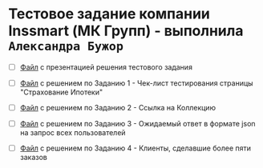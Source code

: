 # Тестовое задание компании Inssmart (МК Групп) - выполнила `Александра Бужор`

- [ ] [Файл](https://github.com/AngryCFO/my_testproject_Inssmart-/blob/a106da4dcd6c5cb08082ed805ee6b370128be73e/Testovoe-zadanie-kompanii-Inssmart.pdf) с презентацией решения тестового задания 
  
- [ ] [Файл](https://github.com/AngryCFO/my_testproject_Inssmart-/blob/0c9daf82cb6f4e8c5267e6b8c3e5df35c39fb07d/Case_1.md) с решением по Заданию 1 - Чек-лист тестирования страницы "Страхование Ипотеки" 
  
- [ ] [Файл](https://github.com/AngryCFO/my_testproject_Inssmart-/blob/0c9daf82cb6f4e8c5267e6b8c3e5df35c39fb07d/Case%202%20-%20Swagger%20Petstore.postman_collection.json) с решением по Заданию 2 - Ссылка на Коллекцию 
  
- [ ] [Файл](https://github.com/AngryCFO/my_testproject_Inssmart-/blob/b8675855456ec16bb5d0514b4a7f90119dcaff10/Case%203.md) с решением по Заданию 3 - Ожидаемый ответ в формате json на запрос всех пользователей 
  
- [ ] [Файл](https://github.com/AngryCFO/my_testproject_Inssmart-/blob/0c9daf82cb6f4e8c5267e6b8c3e5df35c39fb07d/Case%204.md) с решением по Заданию 4 - Клиенты, сделавшие более пяти заказов 
  
